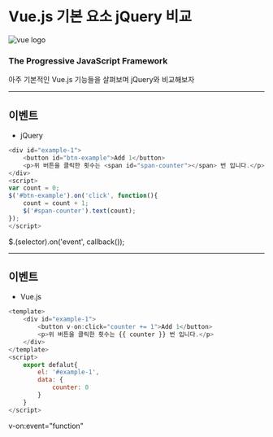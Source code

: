 # Vue.js 기본 요소 jQuery 비교

![vue logo](https://kr.vuejs.org/images/logo.png)

### The Progressive JavaScript Framework

아주 기본적인 Vue.js 기능들을 살펴보며 jQuery와 비교해보자

---
## 이벤트

* jQuery  

```javascript
<div id="example-1">
    <button id="btn-example">Add 1</button>
    <p>위 버튼을 클릭한 횟수는 <span id="span-counter"></span> 번 입니다.</p>
</div>  
<script>
var count = 0;
$('#btn-example').on('click', function(){
    count = count + 1;
    $('#span-counter').text(count);
});
</script>
```

$.(selector).on('event', callback());

---
## 이벤트
* Vue.js  

```javascript
<template>
    <div id="example-1">
        <button v-on:click="counter += 1">Add 1</button>
        <p>위 버튼을 클릭한 횟수는 {{ counter }} 번 입니다.</p>
    </div>
</template>
<script>
    export defalut{
        el: '#example-1',
        data: {
            counter: 0
        }
    }
</script>
```
v-on:event="function"


